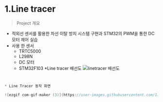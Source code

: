 

# 1.Line tracer
>Project 개요
* 적외선 센서를 활용한 차선 이탈 방지 시스템 구현과 STM32의 PWM을 통한 DC모터 제어 실습 
 * 사용 한 센서
   * TRTC5000
   * L298N
   * DC 모터
   * STM32F103
 *Line tracer 배선도
 ![linetracer 배선도](https://user-images.githubusercontent.com/112140633/201577422-80908d26-f0df-44dd-bc38-181ea5014ec2.png)
 ```C
 
 
 * Line Tracer 동작 화면
 
 ![ezgif com-gif-maker (3)](https://user-images.githubusercontent.com/112140633/201580315-3b72cb94-cbe6-4a14-abdd-e909fd8cacfb.gif)
